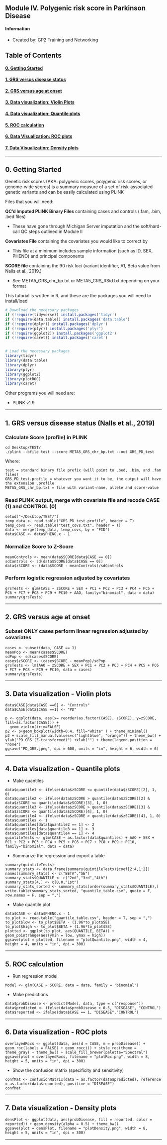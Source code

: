 ## Module IV. Polygenic risk score in Parkinson Disease

#### Information

* Created by: GP2 Training and Networking

## Table of Contents

#### [0. Getting Started](#0)

#### [1. GRS versus disease status](#1)

#### [2. GRS versus age at onset](#2)

#### [3. Data visualization: Violin Plots](#3)

#### [4. Data visualization: Quantile plots](#4)

#### [5. ROC calculation ](#5)

#### [6. Data Visualization: ROC plots](#6)

#### [7. Data Visualization: Density plots](#7)

---
<a id="0"></a>
## 0. Getting Started

Genetic risk scores (AKA: polygenic scores, polygenic risk scores, or genome-wide scores) is a summary measure of a set of risk-associated genetic variants and can be easily calculated using PLINK

Files that you will need:

**QC’d Imputed PLINK Binary Files** containing cases and controls (.fam, .bim, .bed files)

- These have gone through Michigan Server imputation and the soft/hard-call QC steps outlined in Module II

**Covariates File** containing the covariates you would like to correct by

- This file at a minimum includes sample information (such as ID, SEX, PHENO) and principal components

**SCORE file** containing  the 90 risk loci (variant identifier, A1, Beta value from Nalls et al.,  2019.)

- See META5_GRS_chr_bp.txt or META5_GRS_RSid.txt depending on your format

This tutorial is written in R, and these are the packages you will need to install/load 
```R
# Download the necessary packages 
if (!require(tidyverse)) install.packages('tidyr')
if (!require(data.table)) install.packages('data.table')
if (!require(dplyr)) install.packages('dplyr')
if (!require(plyr)) install.packages('plyr')
if (!require(ggplot2)) install.packages('ggplot2')
if (!require(caret)) install.packages('caret')


# Load the necessary packages 
library(tidyr)
library(data.table)
library(dplyr)
library(plyr)
library(ggplot2)
library(plotROC)
library(caret)
```
Other programs you will need are:
- PLINK v1.9

---
<a id="1"></a>

## 1. GRS versus disease status (Nalls et al., 2019)

### Calculate Score (profile) in PLINK

```
cd Desktop/TEST/
./plink --bfile test --score META5_GRS_chr_bp.txt --out GRS_PD_test
```

Where:
```
test = standard binary file prefix (will point to .bed, .bim, and .fam files)
GRS_PD_test.profile = whatever you want it to be, the output will have the extension .profile
META5_GRS_chr_bp.txt = file with variant-name, allele and score-value
```

### Read PLINK output, merge with covariate file and recode CASE (1) and CONTROL (0)

```
setwd("~/Desktop/TEST/")
temp_data <- read.table("GRS_PD_test.profile", header = T) 
temp_covs <- read.table("test_covs.txt", header = T)
data <- merge(temp_data, temp_covs, by = "FID")
data$CASE <- data$PHENO.x - 1
```

### Normalize Score to Z-Score 

```
meanControls <- mean(data$SCORE[data$CASE == 0])
sdControls <- sd(data$SCORE[data$CASE == 0])
data$zSCORE <- (data$SCORE - meanControls)/sdControls
```

### Perform logistic regression adjusted by covariates

```
grsTests <- glm(CASE ~ zSCORE + SEX + PC1 + PC2 + PC3 + PC4 + PC5 + PC6 + PC7 + PC8 + PC9 + PC10 + AAO, family="binomial", data = data)
summary(grsTests)
```
---
<a id="2"></a>

## 2. GRS versus age at onset

### Subset ONLY cases perform linear regression adjusted by covariates

```
cases <- subset(data, CASE == 1)
meanPop <- mean(cases$SCORE)
sdPop <- sd(cases$SCORE)
cases$zSCORE <- (cases$SCORE - meanPop)/sdPop
grsTests <- lm(AAO ~ zSCORE + SEX + PC1 + PC2 + PC3 + PC4 + PC5 + PC6 + PC7 + PC8 + PC9 + PC10, data = cases)
summary(grsTests)
```
---
<a id="3"></a>

## 3. Data visualization - Violin plots

```
data$CASE[data$CASE ==0] <- "Controls"
data$CASE[data$CASE ==1] <- "PD"

p <- ggplot(data, aes(x= reorder(as.factor(CASE), zSCORE), y=zSCORE, fill=as.factor(CASE))) +
  geom_violin(trim=FALSE)
p2 <- p+geom_boxplot(width=0.4, fill="white" ) + theme_minimal()
p2 + scale_fill_manual(values=c("lightblue", "orange")) + theme_bw() + ylab("PD GRS (Z-transformed)") +xlab("") + theme(legend.position = "none")
ggsave("PD_GRS.jpeg", dpi = 600, units = "in", height = 6, width = 6)

```
---
<a id="4"></a>

## 4. Data visualization -  Quantile plots

* Make quantiles

```
data$quantile1 <- ifelse(data$zSCORE <= quantile(data$zSCORE)[2], 1, 0)
data$quantile2 <- ifelse(data$zSCORE > quantile(data$zSCORE)[2] & data$zSCORE <= quantile(data$zSCORE)[3], 1, 0)
data$quantile3 <- ifelse(data$zSCORE > quantile(data$zSCORE)[3] & data$zSCORE <= quantile(data$zSCORE)[4], 1, 0)
data$quantile4 <- ifelse(data$zSCORE > quantile(data$zSCORE)[4], 1, 0)
data$quantiles <- 1
data$quantiles[data$quantile2 == 1] <- 2
data$quantiles[data$quantile3 == 1] <- 3
data$quantiles[data$quantile4 == 1] <- 4
quintileTests <- glm(CASE ~ as.factor(data$quantiles) + AAO + SEX + PC1 + PC2 + PC3 + PC4 + PC5 + PC6 + PC7 + PC8 + PC9 + PC10, family="binomial", data = data)

```
* Summarize the regression and export a table

```
summary(quintileTests)
summary_stats <- data.frame(summary(quintileTests)$coef[2:4,1:2])
names(summary_stats) <- c("BETA","SE")
summary_stats$QUANTILE <- c("2nd","3rd","4th")
summary_stats[4,] <- c(0,0,"1st")
summary_stats_sorted <- summary_stats[order(summary_stats$QUANTILE),]
write.table(summary_stats_sorted, "quantile_table.csv", quote = F, row.names = F, sep = ",")
```

* Make quantile plot

```
data$CASE <- data$PHENO.x - 1
to_plot <- read.table("quantile_table.csv", header = T, sep = ",")
to_plot$low <- to_plot$BETA - (1.96*to_plot$SE)
to_plot$high <- to_plot$BETA + (1.96*to_plot$SE)
plotted <- ggplot(to_plot, aes(QUANTILE, BETA)) + geom_pointrange(aes(ymin = low, ymax = high))
ggsave(plot = plotted, filename = "plotQuantile.png", width = 4, height = 4, units = "in", dpi = 300)
```
---
<a id="5"></a>

## 5. ROC calculation

* Run regression model 

```
Model <- glm(CASE ~ SCORE, data = data, family = 'binomial')
```

* Make predictions

```
data$probDisease <- predict(Model, data, type = c("response"))
data$predicted <- ifelse(data$probDisease > 0.5, "DISEASE", "CONTROL")
data$reported <- ifelse(data$CASE == 1, "DISEASE","CONTROL")
```
---
<a id="6"></a>

## 6. Data visualization - ROC plots

```
overlayedRocs <- ggplot(data, aes(d = CASE, m = probDisease)) + geom_roc(labels = FALSE) + geom_rocci() + style_roc(theme = theme_gray) + theme_bw() + scale_fill_brewer(palette="Spectral")
ggsave(plot = overlayedRocs, filename = "plotRoc.png", width = 8, height = 5, units = "in", dpi = 300)

```

* Show the confusion matrix (specificity and sensitivity)

```
confMat <- confusionMatrix(data = as.factor(data$predicted), reference = as.factor(data$reported), positive = "DISEASE")
confMat
```

---
<a id="7"></a>

## 7. Data visualization - Density plots

```
densPlot <- ggplot(data, aes(probDisease, fill = reported, color = reported)) + geom_density(alpha = 0.5) + theme_bw()
ggsave(plot = densPlot, filename = "plotDensity.png", width = 8, height = 5, units = "in", dpi = 300)

```
---
<a id="8"></a>
